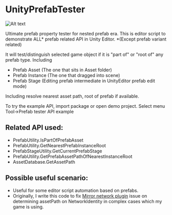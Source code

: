 # UnityPrefabTester

![Alt text](https://raw.github.com/wappenull/UnityPrefabTester/master/demoImage.png?sanitize=true)

Ultimate prefab property tester for nested prefab era.
This is editor script to demonstrate ALL* prefab related API in Unity Editor.
*(Except prefab variant related)

It will test/distinguish selected game object if it is "part of" or "root of" any prefab type.
Including
- Prefab Asset (The one that sits in Asset folder)
- Prefab Instance (The one that dragged into scene)
- Prefab Stage (Editing prefab intermediate in UnityEditor prefab edit mode)

Including resolve nearest asset path, root of prefab if available.

To try the example API, import package or open demo project.
Select menu Tool->Prefab tester API example

## Related API used:
- PrefabUtility.IsPartOfPrefabAsset
- PrefabUtility.GetNearestPrefabInstanceRoot
- PrefabStageUtility.GetCurrentPrefabStage
- PrefabUtility.GetPrefabAssetPathOfNearestInstanceRoot
- AssetDatabase.GetAssetPath

## Possible useful scenario:
- Useful for some editor script automation based on prefabs.
- Originally, I write this code to fix [Mirror network plugin](https://github.com/vis2k/Mirror) issue on determining assetPath on NetworkIdentity in complex cases which my game is using.